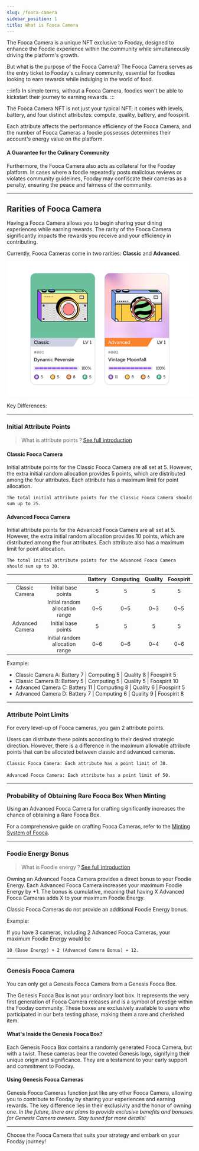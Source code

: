 ```yaml
---
slug: /fooca-camera
sidebar_position: 1
title: What is Fooca Camera
---
```


The Fooca Camera is a unique NFT exclusive to Fooday, designed to enhance the Foodie experience within the community while simultaneously driving the platform's growth.

But what is the purpose of the Fooca Camera? The Fooca Camera serves as the entry ticket to Fooday's culinary community, essential for foodies looking to earn rewards while indulging in the world of food. 

:::info
In simple terms, without a Fooca Camera, foodies won't be able to kickstart their journey to earning rewards.
:::

The Fooca Camera NFT is not just your typical NFT; it comes with levels, battery, and four distinct attributes: compute, quality, battery, and foospirit. 

Each attribute affects the performance efficiency of the Fooca Camera, and the number of Fooca Cameras a foodie possesses determines their account's energy value on the platform.

#### A Guarantee for the Culinary Community

Furthermore, the Fooca Camera also acts as collateral for the Fooday platform. In cases where a foodie repeatedly posts malicious reviews or violates community guidelines, Fooday may confiscate their cameras as a penalty, ensuring the peace and fairness of the community.

***

## Rarities of Fooca Camera

Having a Fooca Camera allows you to begin sharing your dining experiences while earning rewards. The rarity of the Fooca Camera significantly impacts the rewards you receive and your efficiency in contributing.

Currently, Fooca Cameras come in two rarities: **Classic** and **Advanced**.

![Classic and Advanced Fooca Camera](../fooca-rarity.jpg)

Key Differences:

***

### Initial Attribute Points

> What is attribute points？[See full introduction](/attributes)

#### Classic Fooca Camera

Initial attribute points for the Classic Fooca Camera are all set at 5. However, the extra initial random allocation provides 5 points, which are distributed among the four attributes. Each attribute has a maximum limit for point allocation.

```
The total initial attribute points for the Classic Fooca Camera should sum up to 25.
```

#### Advanced Fooca Camera

Initial attribute points for the Advanced Fooca Camera are all set at 5. However, the extra initial random allocation provides 10 points, which are distributed among the four attributes. Each attribute also has a maximum limit for point allocation.

```
The total initial attribute points for the Advanced Fooca Camera should sum up to 30.
```

|  |  | Battery  | Computing  | Quality  | Foospirit  |
|:---:|:---:|:---:|:---:|:---:|:---:|
| Classic Camera | Initial base points |  5  |  5  |  5  |  5  |
|   | Initial random allocation range  |  0~5  |  0~5  |  0~3  |  0~5  |
| Advanced Camera | Initial base points |  5  |  5  |  5  |  5  |
|   | Initial random allocation range  |  0~6  |  0~6  |  0~4  |  0~6  |

Example:

* Classic Camera A: Battery 7 | Computing 5 | Quality 8 | Foospirit 5
* Classic Camera B: Battery 5 | Computing 5 | Quality 5 | Foospirit 10
* Advanced Camera C: Battery 11 | Computing 8 | Quality 6 | Foospirit 5
* Advanced Camera D: Battery 7 | Computing 6 | Quality 9 | Foospirit 8

***

### Attribute Point Limits

For every level-up of Fooca cameras, you gain 2 attribute points.

Users can distribute these points according to their desired strategic direction. However, there is a difference in the maximum allowable attribute points that can be allocated between classic and advanced cameras.

```
Classic Fooca Camera: Each attribute has a point limit of 30.

Advanced Fooca Camera: Each attribute has a point limit of 50.
```

***

### Probability of Obtaining Rare Fooca Box When Minting

Using an Advanced Fooca Camera for crafting significantly increases the chance of obtaining a Rare Fooca Box.

For a comprehensive guide on crafting Fooca Cameras, refer to the [Minting System of Fooca](/minting).

***

### Foodie Energy Bonus

> What is Foodie energy？[See full introduction](/foodie-energy)

Owning an Advanced Fooca Camera provides a direct bonus to your Foodie Energy. Each Advanced Fooca Camera increases your maximum Foodie Energy by +1. The bonus is cumulative, meaning that having X Advanced Fooca Cameras adds X to your maximum Foodie Energy.

Classic Fooca Cameras do not provide an additional Foodie Energy bonus.

 

Example: 

If you have 3 cameras, including 2 Advanced Fooca Cameras, your maximum Foodie Energy would be 

```
10 (Base Energy) + 2 (Advanced Camera Bonus) = 12.
```

***

### Genesis Fooca Camera

You can only get a Genesis Fooca Camera from a Genesis Fooca Box.

The Genesis Fooca Box is not your ordinary loot box. It represents the very first generation of Fooca Camera releases and is a symbol of prestige within the Fooday community. These boxes are exclusively available to users who participated in our beta testing phase, making them a rare and cherished item.

#### What's Inside the Genesis Fooca Box?

Each Genesis Fooca Box contains a randomly generated Fooca Camera, but with a twist. These cameras bear the coveted Genesis logo, signifying their unique origin and significance. They are a testament to your early support and commitment to Fooday.

#### Using Genesis Fooca Cameras

Genesis Fooca Cameras function just like any other Fooca Camera, allowing you to contribute to Fooday by sharing your experiences and earning rewards. The key difference lies in their exclusivity and the honor of owning one. _In the future, there are plans to provide exclusive benefits and bonuses for Genesis Camera owners. Stay tuned for more details!_

***

Choose the Fooca Camera that suits your strategy and embark on your Fooday journey!